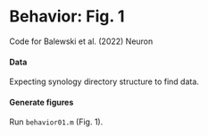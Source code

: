 # Behavior: Fig. 1
Code for Balewski et al. (2022) Neuron

#### Data
Expecting synology directory structure to find data.

#### Generate figures
Run `behavior01.m` (Fig. 1).
